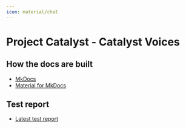 ```yaml
---
icon: material/chat
---
```


# Project Catalyst - Catalyst Voices

## How the docs are built

* [MkDocs](https://www.mkdocs.org)
* [Material for MkDocs](https://squidfunk.github.io/mkdocs-material/)

## Test report
* [Latest test report](https://input-output-hk.github.io/catalyst-voices/allure-action/main/test-report/latest.html)
